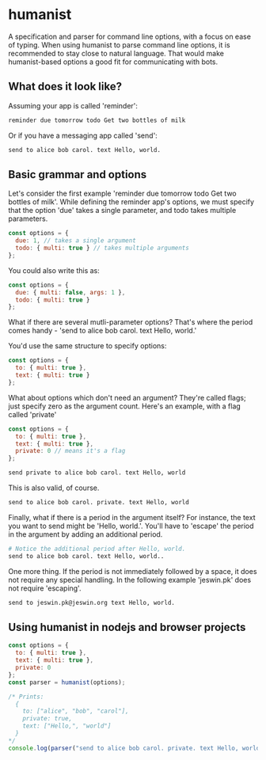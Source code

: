 # humanist

A specification and parser for command line options, with a focus on ease of typing. When using humanist to parse command line options, it is recommended to stay close to natural language. That would make humanist-based options a good fit for communicating with bots.

## What does it look like?

Assuming your app is called 'reminder':

```bash
reminder due tomorrow todo Get two bottles of milk
```

Or if you have a messaging app called 'send':

```bash
send to alice bob carol. text Hello, world.
```

## Basic grammar and options

Let's consider the first example 'reminder due tomorrow todo Get two bottles of milk'. While defining the reminder app's options, we must specify that the option 'due' takes a single parameter, and todo takes multiple parameters.

```javascript
const options = {
  due: 1, // takes a single argument
  todo: { multi: true } // takes multiple arguments
};
```

You could also write this as:

```javascript
const options = {
  due: { multi: false, args: 1 },
  todo: { multi: true }
};
```

What if there are several mutli-parameter options? That's where the period comes handy - 'send to alice bob carol. text Hello, world.'

You'd use the same structure to specify options:

```javascript
const options = {
  to: { multi: true },
  text: { multi: true }
};
```

What about options which don't need an argument? They're called flags; just specify zero as the argument count. Here's an example, with a flag called 'private'

```javascript
const options = {
  to: { multi: true },
  text: { multi: true },
  private: 0 // means it's a flag
};
```

```bash
send private to alice bob carol. text Hello, world
```

This is also valid, of course.

```bash
send to alice bob carol. private. text Hello, world
```

Finally, what if there is a period in the argument itself? For instance, the text you want to send might be 'Hello, world.'. You'll have to 'escape' the period in the argument by adding an additional period.

```bash
# Notice the additional period after Hello, world.
send to alice bob carol. text Hello, world..
```

One more thing. If the period is not immediately followed by a space, it does not require any special handling. In the following example 'jeswin.pk' does not require 'escaping'.

```bash
send to jeswin.pk@jeswin.org text Hello, world.
```

## Using humanist in nodejs and browser projects

```javascript
const options = {
  to: { multi: true },
  text: { multi: true },
  private: 0
};
const parser = humanist(options);

/* Prints:
  {
    to: ["alice", "bob", "carol"],
    private: true,
    text: ["Hello,", "world"]
  }
*/
console.log(parser("send to alice bob carol. private. text Hello, world"));
```




